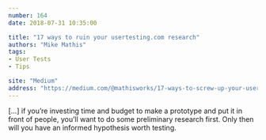 ```yaml
---
number: 164
date: 2018-07-31 10:35:00

title: "17 ways to ruin your usertesting.com research"
authors: "Mike Mathis"
tags:
- User Tests
- Tips

site: "Medium"
address: "https://medium.com/@mathisworks/17-ways-to-screw-up-your-usertesting-com-545b1edfb4c1"
---
```


[…] if you’re investing time and budget to make a prototype and put it in front of people, you’ll want to do some preliminary research first. Only then will you have an informed hypothesis worth testing.
